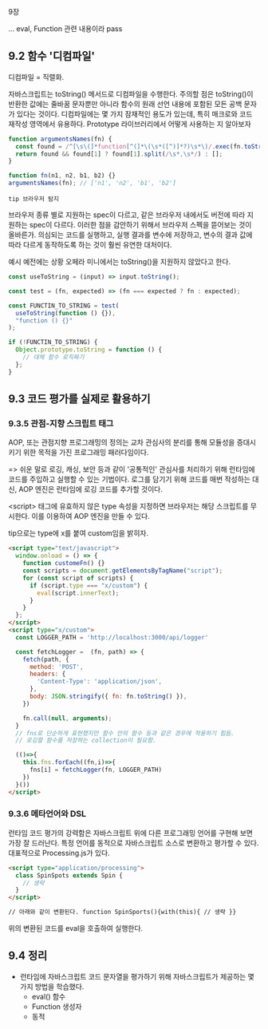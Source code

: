 9장

... eval, Function 관련 내용이라 pass

## 9.2 함수 '디컴파일'

디컴파일 = 직렬화.

자바스크립트는 toString() 메서드로 디컴파일을 수행한다. 주의할 점은 toString()이 반환한 값에는 줄바꿈 문자뿐만 아니라 함수의 원래 선언 내용에 포함된 모든 공백 문자가 있다는 것이다.
디컴파일에는 몇 가지 잠재적인 용도가 있는데, 특히 매크로와 코드 재작성 영역에서 유용하다. Prototype 라이브러리에서 어떻게 사용하는 지 알아보자

```js
function argumentsNames(fn) {
  const found = /^[\s\(]*function[^(]*\(\s*([^)]*?)\s*\)/.exec(fn.toString());
  return found && found[1] ? found[1].split(/\s*,\s*/) : [];
}

function fn(n1, n2, b1, b2) {}
argumentsNames(fn); // ['n1', 'n2', 'b1', 'b2']
```

`tip 브라우저 탐지`

브라우저 종류 별로 지원하는 spec이 다르고, 같은 브라우저 내에서도 버전에 따라 지원하는 spec이 다르다. 이러한 점을 감안하기 위해서 브라우저 스펙을 뜯어보는 것이 올바른가.
의심되는 코드를 실행하고, 실행 결과를 변수에 저장하고, 변수의 결과 값에 따라 다르게 동작하도록 하는 것이 훨씬 유연한 대처이다.

예시 예전에는 상황 오페라 미니에서는 toString()을 지원하지 않았다고 한다.

```js
const useToString = (input) => input.toString();

const test = (fn, expected) => (fn === expected ? fn : expected);

const FUNCTIN_TO_STRING = test(
  useToString(function () {}),
  "function () {}"
);

if (!FUNCTIN_TO_STRING) {
  Object.prototype.toString = function () {
    // 대체 함수 로직짜기
  };
}
```

## 9.3 코드 평가를 실제로 활용하기

### 9.3.5 관점-지향 스크립트 태그

AOP, 또는 관점지향 프로그래밍의 정의는 교차 관심사의 분리를 통해 모듈성을 증대시키기 위한 목적을 가진 프로그래밍 패러다임이다.

=> 쉬운 말로 로깅, 캐싱, 보안 등과 같이 '공통적인' 관심사를 처리하기 위해 런타임에 코드를 주입하고 실행할 수 있는 기법이다. 로그를 담기기 위해 코드를 매번 작성하는 대신, AOP 엔진은 런타임에 로깅 코드를 추가할 것이다.

&lt;script&gt; 태그에 유효하지 않은 type 속성을 지정하면 브라우저는 해당 스크립트를 무시한다. 이를 이용하여 AOP 엔진을 만들 수 있다.

tip으로는 type에 x를 붙여 custom임을 밝히자.

```html
<script type="text/javascript">
  window.onload = () => {
    function customeFn() {}
    const scripts = document.getElementsByTagName("script");
    for (const script of scripts) {
      if (script.type === "x/custom") {
        eval(script.innerText);
      }
    }
  };
</script>
<script type="x/custom">
  const LOGGER_PATH = 'http://localhost:3000/api/logger'

  const fetchLogger =  (fn, path) => {
    fetch(path, {
      method: 'POST',
      headers: {
        'Content-Type': 'application/json',
      },
      body: JSON.stringify({ fn: fn.toString() }),
    })

    fn.call(null, arguments);
  }
  // fns로 단순하게 표현했지만 함수 안의 함수 등과 같은 경우에 적용하기 힘듬.
  // 로깅할 함수를 저장하는 collection이 필요함.

  (()=>{
    this.fns.forEach((fn,i)=>{
      fns[i] = fetchLogger(fn, LOGGER_PATH)
    })
  }())
</script>
```

### 9.3.6 메타언어와 DSL

런타임 코드 평가의 강력함은 자바스크립트 위에 다른 프로그래밍 언어를 구현해 보면 가장 잘 드러난다. 특정 언어를 동적으로 자바스크립트 소스로 변환하고 평가할 수 있다.
대표적으로 Processing.js가 있다.

```html
<script type="application/processing">
  class SpinSpots extends Spin {
    // 생략
  }
</script>

// 아래와 같이 변환된다. function SpinSports(){with(this){ // 생략 }}
```

위의 변환된 코드를 eval을 호출하여 실행한다.

## 9.4 정리

- 런타임에 자바스크립트 코드 문자열을 평가하기 위해 자바스크립트가 제공하는 몇 가지 방법을 학습했다.
  - eval() 함수
  - Function 생성자
  - 동적 <script> 블록

